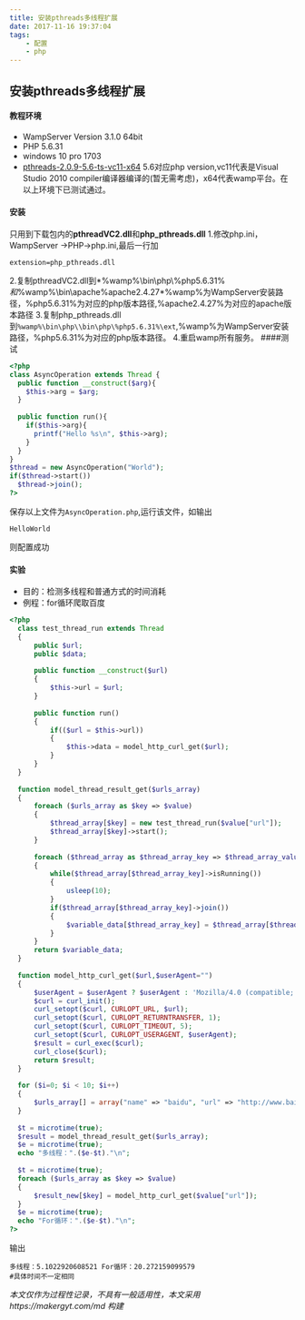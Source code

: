 ```yaml
---
title: 安装pthreads多线程扩展
date: 2017-11-16 19:37:04
tags:
	- 配置
	- php
---
```

## 安装pthreads多线程扩展
#### 教程环境
+ WampServer Version 3.1.0 64bit
+ PHP 5.6.31
+ windows 10 pro 1703
+ [pthreads-2.0.9-5.6-ts-vc11-x64](http://windows.php.net/downloads/pecl/releases/pthreads/2.0.9/)
5.6对应php version,vc11代表是Visual Studio 2010 compiler编译器编译的(暂无需考虑)，x64代表wamp平台。在以上环境下已测试通过。

<!-- more -->
#### 安装
只用到下载包内的**pthreadVC2.dll**和**php_pthreads.dll**
1.修改php.ini，WampServer ->PHP->php.ini,最后一行加
```
extension=php_pthreads.dll
```
2.复制pthreadVC2.dll到*%wamp%\bin\php\\%php5.6.31%*和*%wamp%\bin\apache\%apache2.4.27*%wamp%为WampServer安装路径，%php5.6.31%为对应的php版本路径,%apache2.4.27%为对应的apache版本路径
3.复制php_pthreads.dll到`%wamp%\bin\php\\bin\php\%php5.6.31%\ext`,%wamp%为WampServer安装路径，%php5.6.31%为对应的php版本路径。
4.重启wamp所有服务。
####测试

```php
<?php 
class AsyncOperation extends Thread { 
  public function __construct($arg){ 
    $this->arg = $arg; 
  } 
  
  public function run(){ 
    if($this->arg){ 
      printf("Hello %s\n", $this->arg); 
    } 
  } 
} 
$thread = new AsyncOperation("World"); 
if($thread->start()) 
  $thread->join(); 
?> 
```
保存以上文件为`AsyncOperation.php`,运行该文件，如输出
```
HelloWorld
```
则配置成功
#### 实验
+ 目的：检测多线程和普通方式的时间消耗
+ 例程：for循环爬取百度

```php
<?php  
  class test_thread_run extends Thread   
  {  
      public $url;  
      public $data;  
  
      public function __construct($url)  
      {  
          $this->url = $url;  
      }  
  
      public function run()  
      {  
          if(($url = $this->url))  
          {  
              $this->data = model_http_curl_get($url);  
          }  
      }  
  }  
  
  function model_thread_result_get($urls_array)   
  {  
      foreach ($urls_array as $key => $value)   
      {  
          $thread_array[$key] = new test_thread_run($value["url"]);  
          $thread_array[$key]->start();  
      }  
  
      foreach ($thread_array as $thread_array_key => $thread_array_value)   
      {  
          while($thread_array[$thread_array_key]->isRunning())  
          {  
              usleep(10);  
          }  
          if($thread_array[$thread_array_key]->join())  
          {  
              $variable_data[$thread_array_key] = $thread_array[$thread_array_key]->data;  
          }  
      }  
      return $variable_data;  
  }  
  
  function model_http_curl_get($url,$userAgent="")   
  {  
      $userAgent = $userAgent ? $userAgent : 'Mozilla/4.0 (compatible; MSIE 7.0; Windows NT 5.2)';   
      $curl = curl_init();  
      curl_setopt($curl, CURLOPT_URL, $url);  
      curl_setopt($curl, CURLOPT_RETURNTRANSFER, 1);  
      curl_setopt($curl, CURLOPT_TIMEOUT, 5);  
      curl_setopt($curl, CURLOPT_USERAGENT, $userAgent);  
      $result = curl_exec($curl);  
      curl_close($curl);  
      return $result;  
  }  
  
  for ($i=0; $i < 10; $i++)   
  {   
      $urls_array[] = array("name" => "baidu", "url" => "http://www.baidu.com/s?wd=".mt_rand(10000,20000));  
  }  
  
  $t = microtime(true);  
  $result = model_thread_result_get($urls_array);  
  $e = microtime(true);  
  echo "多线程：".($e-$t)."\n";  
  
  $t = microtime(true);  
  foreach ($urls_array as $key => $value)   
  {  
      $result_new[$key] = model_http_curl_get($value["url"]);  
  }  
  $e = microtime(true);  
  echo "For循环：".($e-$t)."\n";  
?>
```
输出
```
多线程：5.1022920608521 For循环：20.272159099579 
#具体时间不一定相同
```

*本文仅作为过程性记录，不具有一般适用性，本文采用https://makergyt.com/md 构建*

